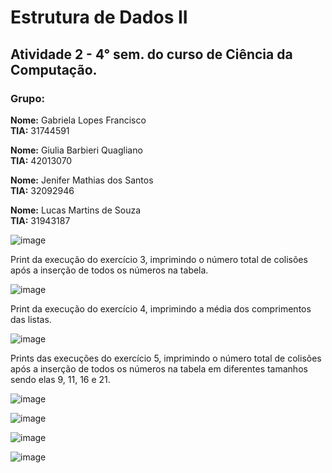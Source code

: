 # Estrutura de Dados II

## Atividade 2 - 4° sem. do curso de Ciência da Computação.

### Grupo:

**Nome:** Gabriela Lopes Francisco\
**TIA:** 31744591

**Nome:** Giulia Barbieri Quagliano\
**TIA:** 42013070
 
**Nome:** Jenifer Mathias dos Santos\
**TIA:** 32092946

**Nome:** Lucas Martins de Souza\
**TIA:** 31943187

![image](https://github.com/jenifer-mathias/hash-table/blob/main/assets/hash-table.png)


Print da execução do exercício 3, imprimindo o número total de colisões após a inserção de todos os números na tabela.

![image](https://github.com/jenifer-mathias/hash-table/blob/main/assets/hash-table-9.PNG)

Print da execução do exercício 4, imprimindo a média dos comprimentos das listas.

![image](https://user-images.githubusercontent.com/74000287/169914880-4139190d-62c2-49de-aef4-872e91af5936.png)


Prints das execuções do exercício 5, imprimindo o número total de colisões após a inserção de todos os números na tabela em diferentes tamanhos sendo elas 9, 11, 16 e 21.

![image](https://github.com/jenifer-mathias/hash-table/blob/main/assets/hash-table-9.png)

![image](https://github.com/jenifer-mathias/hash-table/blob/main/assets/hash-table-11.png)

![image](https://github.com/jenifer-mathias/hash-table/blob/main/assets/hash-table-16.png)

![image](https://github.com/jenifer-mathias/hash-table/blob/main/assets/hash-table-21.png)
